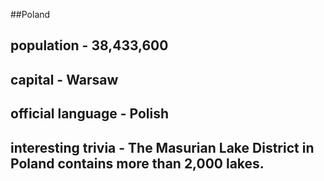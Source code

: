 ##Poland
## population - 38,433,600


## capital - Warsaw

 
## official language - Polish


## interesting trivia - The Masurian Lake District in Poland contains more than 2,000 lakes.



